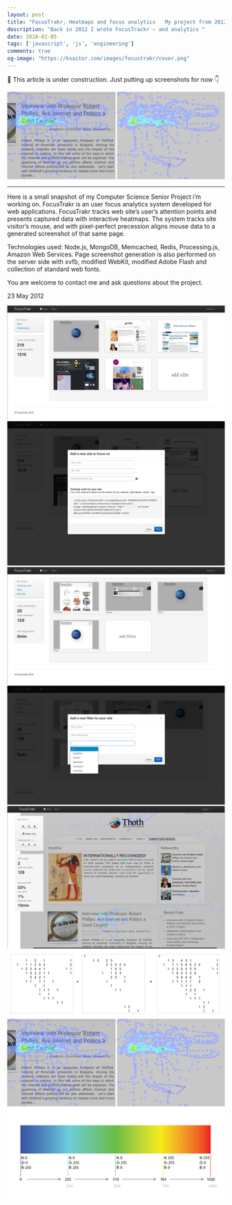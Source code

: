 ```yaml
---
layout: post
title: "FocusTrakr, Heatmaps and focus analytics   My project from 2012"
description: "Back in 2012 I wrote FocusTrackr — and analytics "
date: 2018-02-05
tags: ['javascript', 'js', 'engineering']
comments: true
og-image: "https://ksaitor.com/images/focustrakr/cover.png"
---
```


🚧 This article is under construction. Just putting up screenshots for now 👇

![](/images/focustrakr/cover.png)

---

Here is a small snapshot of my Computer Science Senior Project i’m working on. FocusTrakr is an user focus analytics system developed for web applications. FocusTrakr tracks web site’s user’s attention points and presents captured data with interactive heatmaps. The system tracks site visitor’s mouse, and with pixel-perfect precession aligns mouse data to a generated screenshot of that same page.

Technologies used: Node.js, MongoDB, Memcached, Redis, Processing.js, Amazon Web Services. Page screenshot generation is also performed on the server side with xvfb, modified WebKit, modified Adobe Flash and collection of standard web fonts.

You are welcome to contact me and ask questions about the project.

23 May 2012

![](/images/focustrakr/1_sites.jpg)
![](/images/focustrakr/2_addSite.jpg)
![](/images/focustrakr/3_filters.jpg)
![](/images/focustrakr/4_addFilter.jpg)
![](/images/focustrakr/5_Screen-Shot-2012-04-25-at-2.11.jpg)
![](/images/focustrakr/matrix-sums.png)
![](/images/focustrakr/cover.png)
![](/images/focustrakr/color-alloc3.png)
